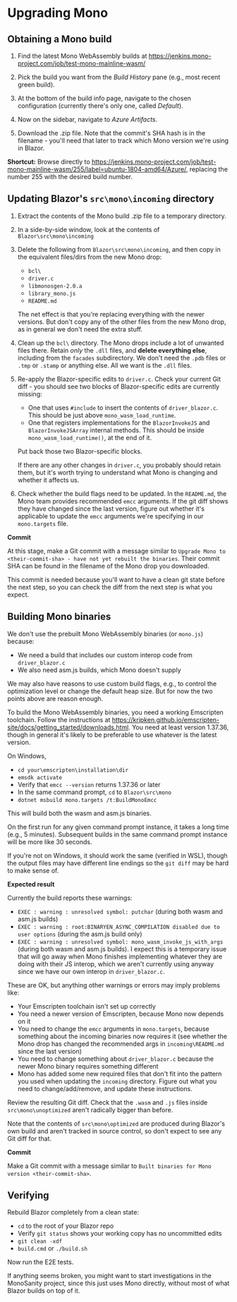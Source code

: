 # Upgrading Mono

## Obtaining a Mono build

1. Find the latest Mono WebAssembly builds at https://jenkins.mono-project.com/job/test-mono-mainline-wasm/

1. Pick the build you want from the *Build History* pane (e.g., most recent green build).

1. At the bottom of the build info page, navigate to the chosen configuration (currently there's only one, called *Default*).

1. Now on the sidebar, navigate to *Azure Artifacts*.

1. Download the .zip file. Note that the commit's SHA hash is in the filename - you'll need that later to track which Mono version we're using in Blazor. 

**Shortcut:** Browse directly to https://jenkins.mono-project.com/job/test-mono-mainline-wasm/255/label=ubuntu-1804-amd64/Azure/, replacing the number 255 with the desired build number.

## Updating Blazor's `src\mono\incoming` directory

1. Extract the contents of the Mono build .zip file to a temporary directory.

1. In a side-by-side window, look at the contents of `Blazor\src\mono\incoming`

1. Delete the following from `Blazor\src\mono\incoming`, and then copy in the equivalent files/dirs from the new Mono drop:

   * `bcl\`
   * `driver.c`
   * `libmonosgen-2.0.a`
   * `library_mono.js`
   * `README.md`

   The net effect is that you're replacing everything with the newer versions. But don't copy any of the other files from the new Mono drop, as in general we don't need the extra stuff.

1. Clean up the `bcl\` directory. The Mono drops include a lot of unwanted files there. Retain *only* the `.dll` files, and **delete everything else**, including from the `facades` subdirectory. We don't need the `.pdb` files or `.tmp` or `.stamp` or anything else. All we want is the `.dll` files.

1. Re-apply the Blazor-specific edits to `driver.c`. Check your current Git diff - you should see two blocks of Blazor-specific edits are currently missing:

    * One that uses `#include` to insert the contents of `driver_blazor.c`. This should be just above `mono_wasm_load_runtime`.
    * One that registers implementations for the `BlazorInvokeJS` and `BlazorInvokeJSArray` internal methods. This should be inside `mono_wasm_load_runtime()`, at the end of it.

   Put back those two Blazor-specific blocks.
   
   If there are any other changes in `driver.c`, you probably should retain them, but it's worth trying to understand what Mono is changing and whether it affects us.

1. Check whether the build flags need to be updated. In the `README.md`, the Mono team provides recommended `emcc` arguments. If the git diff shows they have changed since the last version, figure out whether it's applicable to update the `emcc` arguments we're specifying in our `mono.targets` file.

**Commit**

At this stage, make a Git commit with a message similar to `Upgrade Mono to <their-commit-sha> - have not yet rebuilt the binaries`. Their commit SHA can be found in the filename of the Mono drop you downloaded.

This commit is needed because you'll want to have a clean git state before the next step, so you can check the diff from the next step is what you expect.

## Building Mono binaries

We don't use the prebuilt Mono WebAssembly binaries (or `mono.js`) because:

 * We need a build that includes our custom interop code from `driver_blazor.c`
 * We also need asm.js builds, which Mono doesn't supply

We may also have reasons to use custom build flags, e.g., to control the optimization level or change the default heap size. But for now the two points above are reason enough.

To build the Mono WebAssembly binaries, you need a working Emscripten toolchain. Follow the instructions at https://kripken.github.io/emscripten-site/docs/getting_started/downloads.html. You need at least version 1.37.36, though in general it's likely to be preferable to use whatever is the latest version.

On Windows,

 * `cd your\emscripten\installation\dir`
 * `emsdk activate`
 * Verify that `emcc --version` returns 1.37.36 or later
 * In the same command prompt, `cd` to `Blazor\src\mono`
 * `dotnet msbuild mono.targets /t:BuildMonoEmcc`

This will build both the wasm and asm.js binaries.

On the first run for any given command prompt instance, it takes a long time (e.g., 5 minutes). Subsequent builds in the same command prompt instance will be more like 30 seconds.

If you're not on Windows, it should work the same (verified in WSL), though the output files may have different line endings so the `git diff` may be hard to make sense of.

**Expected result**

Currently the build reports these warnings:

 * `EXEC : warning : unresolved symbol: putchar` (during both wasm and asm.js builds)
 * `EXEC : warning : root:BINARYEN_ASYNC_COMPILATION disabled due to user options` (during the asm.js build only)
 * `EXEC : warning : unresolved symbol: mono_wasm_invoke_js_with_args` (during both wasm and asm.js builds). I expect this is a temporary issue that will go away when Mono finishes implementing whatever they are doing with their JS interop, which we aren't currently using anyway since we have our own interop in `driver_blazor.c`.

These are OK, but anything other warnings or errors may imply problems like:

 * Your Emscripten toolchain isn't set up correctly
 * You need a newer version of Emscripten, because Mono now depends on it
 * You need to change the `emcc` arguments in `mono.targets`, because something about the incoming binaries now requires it (see whether the Mono drop has changed the recommended args in `incoming\README.md` since the last version)
 * You need to change something about `driver_blazor.c` because the newer Mono binary requires something different
 * Mono has added some new required files that don't fit into the pattern you used when updating the `incoming` directory. Figure out what you need to change/add/remove, and update these instructions.

Review the resulting Git diff. Check that the `.wasm` and `.js` files inside `src\mono\unoptimized` aren't radically bigger than before.

Note that the contents of `src\mono\optimized` are produced during Blazor's own build and aren't tracked in source control, so don't expect to see any Git diff for that.

**Commit**

Make a Git commit with a message similar to `Built binaries for Mono version <their-commit-sha>`.

## Verifying

Rebuild Blazor completely from a clean state:

 * `cd` to the root of your Blazor repo
 * Verify `git status` shows your working copy has no uncommitted edits
 * `git clean -xdf`
 * `build.cmd` or `./build.sh`

Now run the E2E tests.

If anything seems broken, you might want to start investigations in the MonoSanity project, since this just uses Mono directly, without most of what Blazor builds on top of it.
